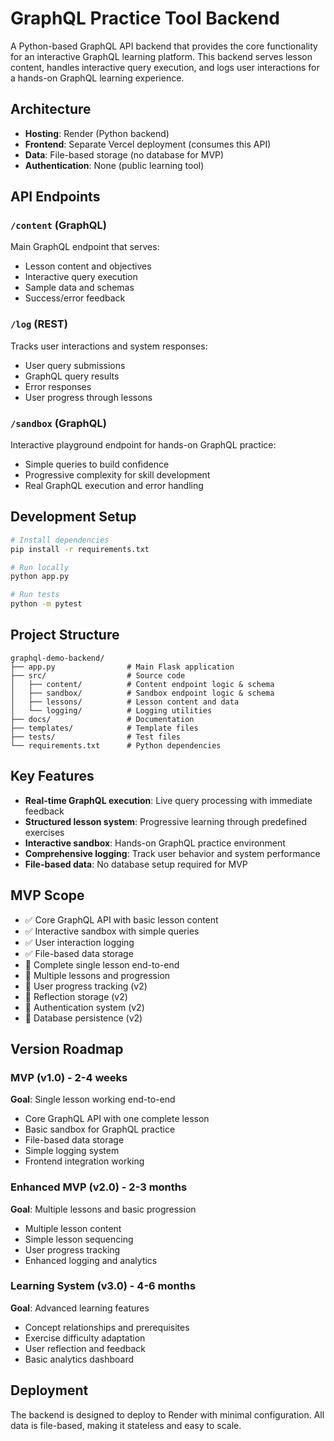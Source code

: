 # GraphQL Practice Tool Backend

A Python-based GraphQL API backend that provides the core functionality for an interactive GraphQL learning platform. This backend serves lesson content, handles interactive query execution, and logs user interactions for a hands-on GraphQL learning experience.

## Architecture

- **Hosting**: Render (Python backend)
- **Frontend**: Separate Vercel deployment (consumes this API)
- **Data**: File-based storage (no database for MVP)
- **Authentication**: None (public learning tool)

## API Endpoints

### `/content` (GraphQL)
Main GraphQL endpoint that serves:
- Lesson content and objectives
- Interactive query execution
- Sample data and schemas
- Success/error feedback

### `/log` (REST)
Tracks user interactions and system responses:
- User query submissions
- GraphQL query results
- Error responses
- User progress through lessons

### `/sandbox` (GraphQL)
Interactive playground endpoint for hands-on GraphQL practice:
- Simple queries to build confidence
- Progressive complexity for skill development
- Real GraphQL execution and error handling

## Development Setup

```bash
# Install dependencies
pip install -r requirements.txt

# Run locally
python app.py

# Run tests
python -m pytest
```

## Project Structure

```
graphql-demo-backend/
├── app.py                # Main Flask application
├── src/                  # Source code
│   ├── content/          # Content endpoint logic & schema
│   ├── sandbox/          # Sandbox endpoint logic & schema
│   ├── lessons/          # Lesson content and data
│   └── logging/          # Logging utilities
├── docs/                 # Documentation
├── templates/            # Template files
├── tests/                # Test files
└── requirements.txt      # Python dependencies
```

## Key Features

- **Real-time GraphQL execution**: Live query processing with immediate feedback
- **Structured lesson system**: Progressive learning through predefined exercises
- **Interactive sandbox**: Hands-on GraphQL practice environment
- **Comprehensive logging**: Track user behavior and system performance
- **File-based data**: No database setup required for MVP

## MVP Scope

- ✅ Core GraphQL API with basic lesson content
- ✅ Interactive sandbox with simple queries
- ✅ User interaction logging
- ✅ File-based data storage
- 🔄 Complete single lesson end-to-end
- 🔄 Multiple lessons and progression
- 🔄 User progress tracking (v2)
- 🔄 Reflection storage (v2)
- 🔄 Authentication system (v2)
- 🔄 Database persistence (v2)

## Version Roadmap

### MVP (v1.0) - 2-4 weeks
**Goal**: Single lesson working end-to-end
- Core GraphQL API with one complete lesson
- Basic sandbox for GraphQL practice
- File-based data storage
- Simple logging system
- Frontend integration working

### Enhanced MVP (v2.0) - 2-3 months
**Goal**: Multiple lessons and basic progression
- Multiple lesson content
- Simple lesson sequencing
- User progress tracking
- Enhanced logging and analytics

### Learning System (v3.0) - 4-6 months
**Goal**: Advanced learning features
- Concept relationships and prerequisites
- Exercise difficulty adaptation
- User reflection and feedback
- Basic analytics dashboard

## Deployment
The backend is designed to deploy to Render with minimal configuration. All data is file-based, making it stateless and easy to scale.
